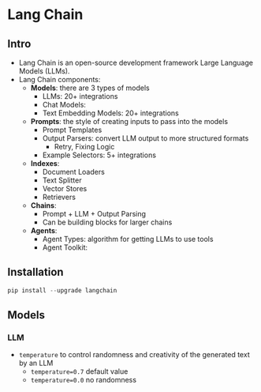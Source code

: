 # Lang Chain

## Intro
- Lang Chain is an open-source development framework Large Language Models (LLMs).
- Lang Chain components:
  - **Models**: there are 3 types of models
    - LLMs: 20+ integrations
    - Chat Models:
    - Text Embedding Models: 20+ integrations
  - **Prompts**: the style of creating inputs to pass into the models 
    - Prompt Templates
    - Output Parsers: convert LLM output to more structured formats
      - Retry, Fixing Logic
    - Example Selectors:  5+ integrations
  - **Indexes**:
    - Document Loaders
    - Text Splitter
    - Vector Stores
    - Retrievers
  - **Chains**:
    - Prompt + LLM + Output Parsing
    - Can be building blocks for larger chains
  - **Agents**:
    - Agent Types: algorithm for getting LLMs to use tools
    - Agent Toolkit: 
## Installation
```python
pip install --upgrade langchain
```
## Models
### LLM
- `temperature` to control randomness and creativity of the generated text by an LLM
  - `temperature=0.7` default value
  - `temperature=0.0` no randomness
